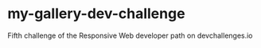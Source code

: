 # my-gallery-dev-challenge
Fifth challenge of the Responsive Web developer path on devchallenges.io
